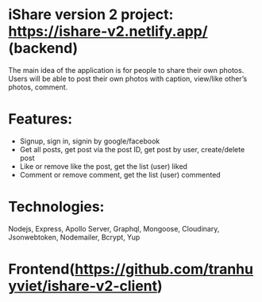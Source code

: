 # iShare version 2 project: https://ishare-v2.netlify.app/ (backend)
The main idea of the application is for people to share their own photos. Users will be able to post their own photos with caption, view/like other’s photos, comment.

# Features:
- Signup, sign in, signin by google/facebook
- Get all posts, get post via the post ID, get post by user, create/delete post
- Like or remove like the post, get the list (user) liked
- Comment or remove comment, get the list (user) commented

# Technologies:
Nodejs, Express, Apollo Server, Graphql, Mongoose, Cloudinary, Jsonwebtoken, Nodemailer, Bcrypt, Yup

# Frontend(https://github.com/tranhuyviet/ishare-v2-client)
